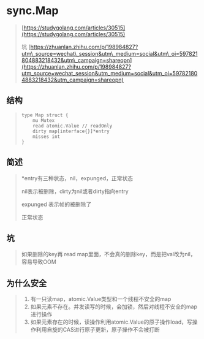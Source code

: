 # sync.Map

> [https://studygolang.com/articles/30515](https://studygolang.com/articles/30515)
>
> 坑 [https://zhuanlan.zhihu.com/p/198984827?utm\_source=wechat\_session&utm\_medium=social&utm\_oi=597821804883218432&utm\_campaign=shareopn](https://zhuanlan.zhihu.com/p/198984827?utm_source=wechat_session&utm_medium=social&utm_oi=597821804883218432&utm_campaign=shareopn)

## 结构

> ```
> type Map struct {
>     mu Mutex
>     read atomic.Value // readOnly
>     dirty map[interface{}]*entry
>     misses int
> }
> ```

## 简述

> \*entry有三种状态，nil，expunged，正常状态
>
> nil表示被删除，dirty为nil或者dirty指向entry
>
> expunged 表示帧的被删除了
>
> 正常状态

## 坑

> 如果删除的key再 read map里面，不会真的删除key，而是把val改为nil，容易导致OOM

## 为什么安全

> 1. 有一只读map，atomic.Value类型和一个线程不安全的map
> 2. 如果元素不存在。并发读写的时候，会加锁，然后对线程不安全的map进行操作
> 3. 如果元素存在的时候，读操作利用atomic.Value的原子操作load，写操作利用自旋的CAS进行原子更新，原子操作不会被打断



